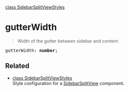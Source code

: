 [class SidebarSplitViewStyles](SidebarSplitViewStyles.md)

# gutterWidth

> Width of the gutter between sidebar and content.

<pre class="docgen_signature">gutterWidth: <b>number</b>;</pre>

## Related

- [<!--{ref:class}-->class SidebarSplitViewStyles](SidebarSplitViewStyles.md) \
    Style configuration for a [SidebarSplitView](SidebarSplitView.md) component.
